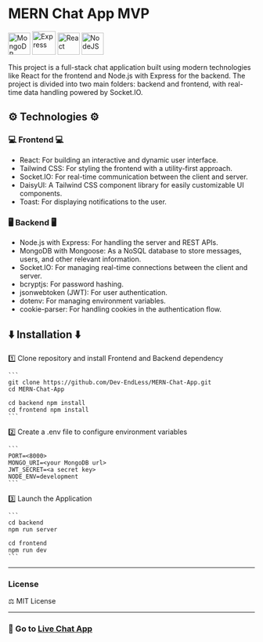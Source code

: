 # MERN Chat App MVP

<a href="https://www.mongodb.com/" target="_blank" rel="noreferrer"><img src="https://raw.githubusercontent.com/danielcranney/readme-generator/main/public/icons/skills/mongodb-colored.svg" width="45" height="45" alt="MongoDB" /></a>
<a href="https://expressjs.com/" target="_blank" rel="noreferrer"><img src="https://adware-technologies.s3.amazonaws.com/uploads/technology/thumbnail/20/express-js.png" width="48" height="48" alt="Express" /></a>
<a href="https://reactjs.org/" target="_blank" rel="noreferrer"><img src="https://raw.githubusercontent.com/danielcranney/readme-generator/main/public/icons/skills/react-colored.svg" width="45" height="45" alt="React" /></a>
<a href="https://nodejs.org/en/" target="_blank" rel="noreferrer"><img src="https://raw.githubusercontent.com/danielcranney/readme-generator/main/public/icons/skills/nodejs-colored.svg" width="45" height="45" alt="NodeJS" /></a>

This project is a full-stack chat application built using modern technologies like React for the frontend and Node.js with Express for the backend. The project is divided into two main folders: backend and frontend, with real-time data handling powered by Socket.IO.

## ⚙️ Technologies ⚙️

### 💻 Frontend 💻
  * React: For building an interactive and dynamic user interface.
  * Tailwind CSS: For styling the frontend with a utility-first approach.
  * Socket.IO: For real-time communication between the client and server.
  * DaisyUI: A Tailwind CSS component library for easily customizable UI components.
  * Toast: For displaying notifications to the user.

### 🖥️ Backend 🖥️
  * Node.js with Express: For handling the server and REST APIs.
  * MongoDB with Mongoose: As a NoSQL database to store messages, users, and other relevant information.
  * Socket.IO: For managing real-time connections between the client and server.
  * bcryptjs: For password hashing.
  * jsonwebtoken (JWT): For user authentication.
  * dotenv: For managing environment variables.
  * cookie-parser: For handling cookies in the authentication flow.


## ⬇️ Installation ⬇️

1️⃣ Clone repository and install Frontend and Backend dependency

    ```
    git clone https://github.com/Dev-EndLess/MERN-Chat-App.git
    cd MERN-Chat-App

    cd backend npm install
    cd frontend npm install
    ```

2️⃣ Create a .env file to configure environment variables

    ```
    PORT=<8000>
    MONGO_URI=<your MongoDB url>
    JWT_SECRET=<a secret key>
    NODE_ENV=development
    ```

3️⃣ Launch the Application

    ```
    cd backend
    npm run server

    cd frontend
    npm run dev
    ```

---

### License 

 ⚖️ MIT License

---


### 🚀 Go to [Live Chat App](https://mern-chat-app-2pp4.onrender.com/login)


